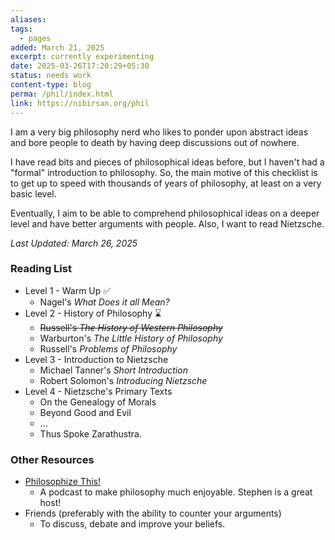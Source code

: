 ```yaml
---
aliases: 
tags:
  - pages
added: March 21, 2025
excerpt: currently experimenting
date: 2025-03-26T17:20:29+05:30
status: needs work
content-type: blog
perma: /phil/index.html
link: https://nibirsan.org/phil
---
```

I am a very big philosophy nerd who likes to ponder upon abstract ideas and bore people to death by having deep discussions out of nowhere.

I have read bits and pieces of philosophical ideas before, but I haven't had a "formal" introduction to philosophy. So, the main motive of this checklist is to get up to speed with thousands of years of philosophy, at least on a very basic level.

Eventually, I aim to be able to comprehend philosophical ideas on a deeper level and have better arguments with people. Also, I want to read Nietzsche.

*Last Updated: March 26, 2025*
### Reading List
- Level 1 - Warm Up ✅ 
	- Nagel's *What Does it all Mean?*
- Level 2 - History of Philosophy ⌛
	- <s> Russell's <em>The History of Western Philosophy</em> </s>
	- Warburton's *The Little History of Philosophy*
	- Russell's *Problems of Philosophy*
- Level 3 - Introduction to Nietzsche
	- Michael Tanner's *Short Introduction*
	- Robert Solomon's *Introducing Nietzsche*
- Level 4 - Nietzsche's Primary Texts
	- On the Genealogy of Morals
	- Beyond Good and Evil
	- ...
	- Thus Spoke Zarathustra.
### Other Resources
- [Philosophize This!](https://www.philosophizethis.org/)
	- A podcast to make philosophy much enjoyable. Stephen is a great host!
- Friends (preferably with the ability to counter your arguments)
	- To discuss, debate and improve your beliefs.